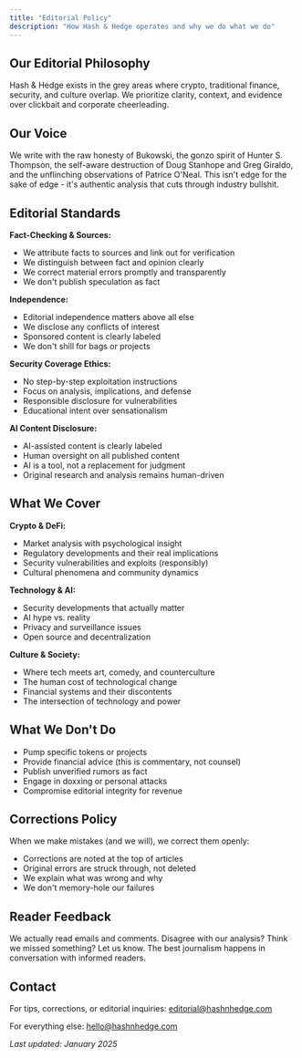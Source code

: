 ```yaml
---
title: "Editorial Policy"
description: "How Hash & Hedge operates and why we do what we do"
---
```


## Our Editorial Philosophy

Hash & Hedge exists in the grey areas where crypto, traditional finance, security, and culture overlap. We prioritize clarity, context, and evidence over clickbait and corporate cheerleading.

## Our Voice

We write with the raw honesty of Bukowski, the gonzo spirit of Hunter S. Thompson, the self-aware destruction of Doug Stanhope and Greg Giraldo, and the unflinching observations of Patrice O'Neal. This isn't edge for the sake of edge - it's authentic analysis that cuts through industry bullshit.

## Editorial Standards

**Fact-Checking & Sources:**
- We attribute facts to sources and link out for verification
- We distinguish between fact and opinion clearly
- We correct material errors promptly and transparently
- We don't publish speculation as fact

**Independence:**
- Editorial independence matters above all else
- We disclose any conflicts of interest
- Sponsored content is clearly labeled
- We don't shill for bags or projects

**Security Coverage Ethics:**
- No step-by-step exploitation instructions
- Focus on analysis, implications, and defense
- Responsible disclosure for vulnerabilities
- Educational intent over sensationalism

**AI Content Disclosure:**
- AI-assisted content is clearly labeled
- Human oversight on all published content
- AI is a tool, not a replacement for judgment
- Original research and analysis remains human-driven

## What We Cover

**Crypto & DeFi:**
- Market analysis with psychological insight
- Regulatory developments and their real implications
- Security vulnerabilities and exploits (responsibly)
- Cultural phenomena and community dynamics

**Technology & AI:**
- Security developments that actually matter
- AI hype vs. reality
- Privacy and surveillance issues
- Open source and decentralization

**Culture & Society:**
- Where tech meets art, comedy, and counterculture
- The human cost of technological change
- Financial systems and their discontents
- The intersection of technology and power

## What We Don't Do

- Pump specific tokens or projects
- Provide financial advice (this is commentary, not counsel)
- Publish unverified rumors as fact
- Engage in doxxing or personal attacks
- Compromise editorial integrity for revenue

## Corrections Policy

When we make mistakes (and we will), we correct them openly:
- Corrections are noted at the top of articles
- Original errors are struck through, not deleted
- We explain what was wrong and why
- We don't memory-hole our failures

## Reader Feedback

We actually read emails and comments. Disagree with our analysis? Think we missed something? Let us know. The best journalism happens in conversation with informed readers.

## Contact

For tips, corrections, or editorial inquiries: editorial@hashnhedge.com

For everything else: hello@hashnhedge.com

*Last updated: January 2025*

